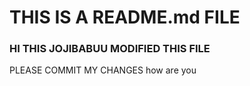 # THIS IS A README.md FILE


### HI THIS JOJIBABUU MODIFIED THIS FILE
PLEASE COMMIT MY CHANGES
how are you





